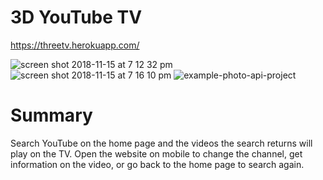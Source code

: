 
# 3D YouTube TV

https://threetv.herokuapp.com/

![screen shot 2018-11-15 at 7 12 32 pm](https://user-images.githubusercontent.com/37096198/48589667-8da2c680-e90a-11e8-871b-fbd3860c684a.png)
![screen shot 2018-11-15 at 7 16 10 pm](https://user-images.githubusercontent.com/37096198/48589788-0d309580-e90b-11e8-9b5c-220ae789c7cb.png)
![example-photo-api-project](https://user-images.githubusercontent.com/37096198/48589598-356bc480-e90a-11e8-9a35-8673d902b050.png)

# Summary

Search YouTube on the home page and the videos the search returns will play on the TV. Open the website on mobile to change the channel, get information on the video, or go back to the home page to search again.



